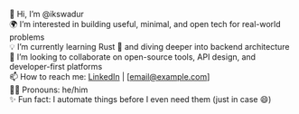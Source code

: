 👋 Hi, I’m @ikswadur  
🌍 I’m interested in building useful, minimal, and open tech for real-world problems  
💡 I’m currently learning Rust 🦀 and diving deeper into backend architecture  
🤝 I’m looking to collaborate on open-source tools, API design, and developer-first platforms  
📫 How to reach me: [LinkedIn](https://linkedin.com/in/yourname) | [email@example.com]  
🧑‍💻 Pronouns: he/him  
✨ Fun fact: I automate things before I even need them (just in case 😄)

<!---
ikswadur/ikswadur is a ✨ special ✨ repository because its `README.md` (this file) appears on your GitHub profile.
You can click the Preview link to take a look at your changes.
--->
